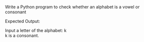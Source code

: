 Write a Python program to check whether an alphabet is a vowel or consonant

Expected Output:

Input a letter of the alphabet: k                                       
k is a consonant.